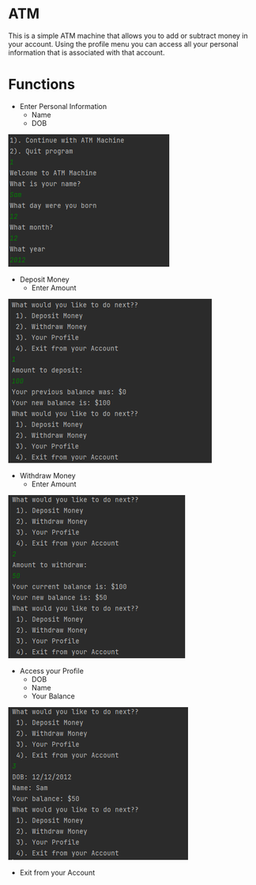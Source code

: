 # ATM
This is a simple ATM machine that allows you to add or subtract money in your account. Using the profile menu you can access all your personal information that is associated with that account.

# Functions
* Enter Personal Information
  * Name
  * DOB

<img src="img/atm1.PNG">

* Deposit Money
  * Enter Amount

<img src="img/atm2.PNG">

* Withdraw Money
  * Enter Amount

<img src="img/atm3.PNG">

* Access your Profile
  * DOB
  * Name
  * Your Balance

<img src="img/atm4.PNG">

* Exit from your Account 



